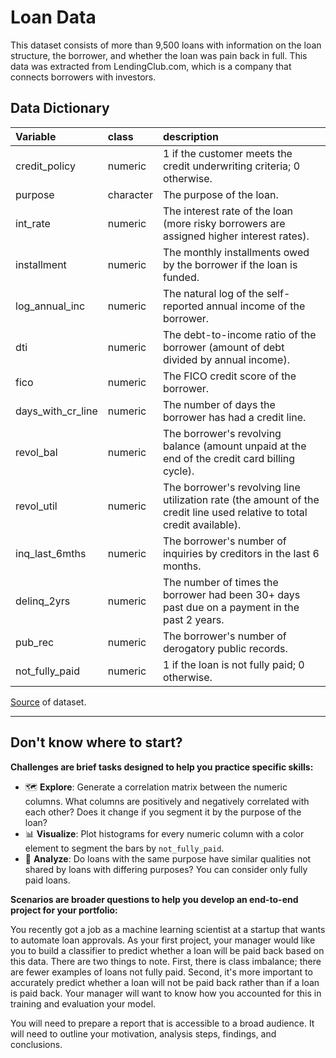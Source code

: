 # Loan Data

This dataset consists of more than 9,500 loans with information on the loan structure, the borrower, and whether the loan was pain back in full. This data was extracted from LendingClub.com, which is a company that connects borrowers with investors.

## Data Dictionary

| Variable  | class     | description                    |
|:----------|:----------|:-------------------------------|
| credit_policy   | numeric | 1 if the customer meets the credit underwriting criteria; 0 otherwise. |
| purpose      | character | The purpose of the loan. |
| int_rate      | numeric   | The interest rate of the loan (more risky borrowers are assigned higher interest rates).  |
| installment  | numeric   | The monthly installments owed by the borrower if the loan is funded. |
| log_annual_inc | numeric   | The natural log of the self-reported annual income of the borrower. |
| dti | numeric   | The debt-to-income ratio of the borrower (amount of debt divided by annual income). |
| fico | numeric   | The FICO credit score of the borrower. |
| days_with_cr_line | numeric   | The number of days the borrower has had a credit line. |
| revol_bal | numeric   | The borrower's revolving balance (amount unpaid at the end of the credit card billing cycle). |
| revol_util | numeric   | The borrower's revolving line utilization rate (the amount of the credit line used relative to total credit available). |
| inq_last_6mths | numeric   | The borrower's number of inquiries by creditors in the last 6 months. |
| delinq_2yrs | numeric   | The number of times the borrower had been 30+ days past due on a payment in the past 2 years. |
| pub_rec | numeric   | The borrower's number of derogatory public records.
| not_fully_paid | numeric   | 1 if the loan is not fully paid; 0 otherwise.  |

[Source](https://www.kaggle.com/itssuru/loan-data) of dataset.

-------------------

## Don't know where to start? 

**Challenges are brief tasks designed to help you practice specific skills:**
 
- 🗺️ **Explore**: Generate a correlation matrix between the numeric columns. What columns are positively and negatively correlated with each other? Does it change if you segment it by the purpose of the loan?
- 📊 **Visualize**: Plot histograms for every numeric column with a color element to segment the bars by `not_fully_paid`.
- 🔎 **Analyze**: Do loans with the same purpose have similar qualities not shared by loans with differing purposes? You can consider only fully paid loans.

**Scenarios are broader questions to help you develop an end-to-end project for your portfolio:**

You recently got a job as a machine learning scientist at a startup that wants to automate loan approvals. As your first project, your manager would like you to build a classifier to predict whether a loan will be paid back based on this data. There are two things to note. First, there is class imbalance; there are fewer examples of loans not fully paid. Second, it's more important to accurately predict whether a loan will not be paid back rather than if a loan is paid back. Your manager will want to know how you accounted for this in training and evaluation your model.

You will need to prepare a report that is accessible to a broad audience. It will need to outline your motivation, analysis steps, findings, and conclusions.
